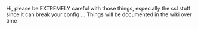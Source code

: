 Hi, 
please be EXTREMELY careful with those things, especially the ssl stuff since it can break your config ... 
Things will be documented in the wiki over time 
